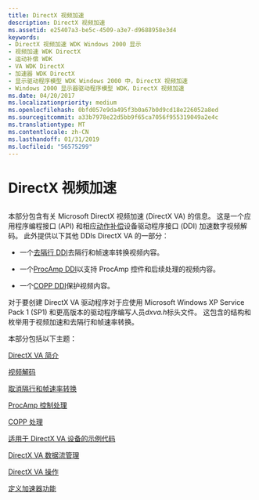 ```yaml
---
title: DirectX 视频加速
description: DirectX 视频加速
ms.assetid: e25407a3-be5c-4509-a3e7-d9688958e3d4
keywords:
- DirectX 视频加速 WDK Windows 2000 显示
- 视频加速 WDK DirectX
- 运动补偿 WDK
- VA WDK DirectX
- 加速器 WDK DirectX
- 显示驱动程序模型 WDK Windows 2000 中，DirectX 视频加速
- Windows 2000 显示器驱动程序模型 WDK，DirectX 视频加速
ms.date: 04/20/2017
ms.localizationpriority: medium
ms.openlocfilehash: 0bfd057e9da495f3b0a67b0d9cd18e226052a8ed
ms.sourcegitcommit: a33b7978e22d5bb9f65ca7056f955319049a2e4c
ms.translationtype: MT
ms.contentlocale: zh-CN
ms.lasthandoff: 01/31/2019
ms.locfileid: "56575299"
---
```

# <a name="directx-video-acceleration"></a>DirectX 视频加速


## <span id="ddk_directx_video_acceleration_gg"></span><span id="DDK_DIRECTX_VIDEO_ACCELERATION_GG"></span>


本部分包含有关 Microsoft DirectX 视频加速 (DirectX VA) 的信息。 这是一个应用程序编程接口 (API) 和相应[动作补偿](motion-compensation.md)设备驱动程序接口 (DDI) 加速数字视频解码。 此外提供以下其他 DDIs DirectX VA 的一部分：

-   一个[去隔行 DDI](https://msdn.microsoft.com/library/windows/hardware/ff552701)去隔行和帧速率转换视频内容。

-   一个[ProcAmp DDI](https://msdn.microsoft.com/library/windows/hardware/ff569186)以支持 ProcAmp 控件和后续处理的视频内容。

-   一个[COPP DDI](sample-functions-for-copp.md)保护视频内容。

对于要创建 DirectX VA 驱动程序对于应使用 Microsoft Windows XP Service Pack 1 (SP1) 和更高版本的驱动程序编写人员*dxva.h*标头文件。 这包含的结构和枚举用于视频加速和去隔行和帧速率转换。

本部分包括以下主题：

[DirectX VA 简介](introduction-to-directx-va.md)

[视频解码](video-decoding.md)

[取消隔行和帧速率转换](deinterlacing-and-frame-rate-conversion.md)

[ProcAmp 控制处理](procamp-control-processing.md)

[COPP 处理](copp-processing.md)

[适用于 DirectX VA 设备的示例代码](example-code-for-directx-va-devices.md)

[DirectX VA 数据流管理](directx-va-data-flow-management.md)

[DirectX VA 操作](directx-va-operations.md)

[定义加速器功能](defining-accelerator-capabilities.md)